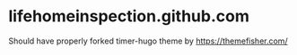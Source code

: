 # lifehomeinspection.github.com

Should have properly forked timer-hugo theme by https://themefisher.com/
